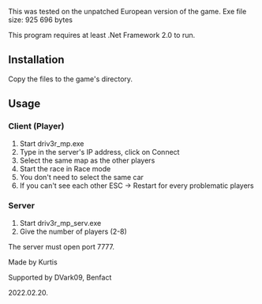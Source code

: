 This was tested on the unpatched European version of the game.
Exe file size: 925 696 bytes

This program requires at least .Net Framework 2.0 to run.

## Installation
Copy the files to the game's directory.

## Usage
### Client (Player)
1. Start driv3r_mp.exe
2. Type in the server's IP address, click on Connect
3. Select the same map as the other players
4. Start the race in Race mode
5. You don't need to select the same car
6. If you can't see each other ESC -> Restart for every problematic players

### Server
1. Start driv3r_mp_serv.exe
2. Give the number of players (2-8)

The server must open port 7777.



Made by Kurtis

Supported by DVark09, Benfact

2022.02.20.
